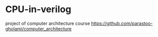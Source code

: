 # CPU-in-verilog
project of computer architecture course
https://github.com/parastoo-gholami/computer_architecture
